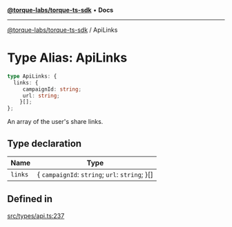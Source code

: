 [**@torque-labs/torque-ts-sdk**](../README.md) • **Docs**

***

[@torque-labs/torque-ts-sdk](../README.md) / ApiLinks

# Type Alias: ApiLinks

```ts
type ApiLinks: {
  links: {
     campaignId: string;
     url: string;
    }[];
};
```

An array of the user's share links.

## Type declaration

| Name | Type |
| ------ | ------ |
| `links` | \{ `campaignId`: `string`; `url`: `string`; \}[] |

## Defined in

[src/types/api.ts:237](https://github.com/torque-labs/torque-ts-sdk/blob/a30afeab92cb119627ec542f4c8aff2dd9faf383/src/types/api.ts#L237)
